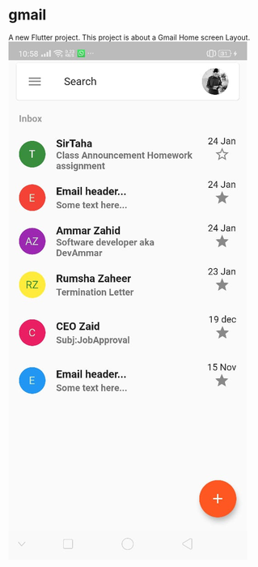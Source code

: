 # gmail

A new Flutter project.
This project is about a Gmail Home screen Layout.
![](assets/images/Screenshot1.jpeg)
